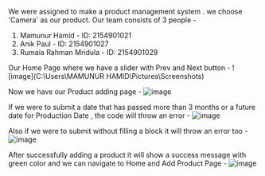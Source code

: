 We were assigned to make a product management system . we choose 'Camera' as our product. 
Our team consists of 3 people -
1. Mamunur Hamid - ID: 2154901021
2. Anik Paul - ID: 2154901027
3. Rumaia Rahman Mridula - ID: 2154901029

Our Home Page where we have a slider with Prev and Next button - 
![image](C:\Users\MAMUNUR HAMID\Pictures\Screenshots)

Now we have our Product adding page -
![image](https://github.com/GOATAFI/productShowAssignment/assets/120001914/7aac9175-dc3a-481f-a9e3-8f4065d39e33)

If we were to submit a date that has passed more than 3 months or a future date for Production Date , the code will throw an error -
![image](https://github.com/GOATAFI/productShowAssignment/assets/120001914/9a7d87db-2859-4dd1-a8f0-61d3305df443)

Also if we were to submit without filling a block it will throw an error too -
![image](https://github.com/GOATAFI/productShowAssignment/assets/120001914/d3baa3b1-845b-46ad-a41e-9cf2263e4832)

After successfully adding a product it will show a success message with green color and we can navigate to Home and Add Product Page -
![image](https://github.com/GOATAFI/productShowAssignment/assets/120001914/9a3b5e70-8a0b-41d7-9542-412fef51545c)
